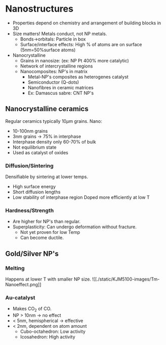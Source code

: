 # Nanostructures
- Properties depend on chemistry and arrangement of building blocks in 3D
- Size matters! Metals conduct, not NP metals.
	- Bonds->orbitals: Particle in box
	- Surface/interface effects: High % of atoms are on surface (5nm=50%surface atoms)
- Nanocrystalline
	- Grains in nanosize: (ex: NP Pt 400% more catalytic)
	- Network of intercrystalline regions
	- Nanocomposites: NP's in matrix
		- Metal-NP's composites as heterogenes catalyst
		- Semiconductor (Q-dots)
		- Nanofibres in ceramic matrices
		- Ex: Damascus sabre: CNT NP's

## Nanocrystalline ceramics
Regular ceramics typically 10$\mu$m grains.
Nano:
- 10-100nm grains
- 3nm grains -> 75% in interphase
- Interphase density only 60-70% of bulk
- Not equilibrium state
- Used as catalyst of oxides

### Diffusion/Sintering
Densifiable by sintering at lower temps.
- High surface energy
- Short diffusion lengths
- Low stability of interphase region
Doped more efficiently at low T

### Hardness/Strength
- Are higher for NP's than regular.
- Superplasticity: Can undergo deformation without fracture. 
	- Not yet proven for low Temp
	- Can become ductile.

## Gold/Silver NP's
### Melting
Happens at lower T with smaller NP size.
![[./static/KJM5100-images/Tm-Nanoeffect.png]]

### Au-catalyst
- Makes CO$_2$ of CO. 
- NP \> 10nm -> no effect
- \< 5nm, hemispherical -> effective
- \< 2nm, dependent on atom amount
	- Cubo-octahedron: Low activity
	- Icosahedron: High activity

